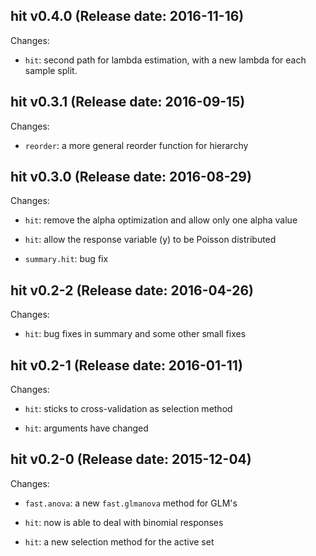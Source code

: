 ## hit v0.4.0 (Release date: 2016-11-16)

Changes: 

* ``hit``: second path for lambda estimation, with a new lambda for each sample split.


## hit v0.3.1 (Release date: 2016-09-15)

Changes: 

* ``reorder``: a more general reorder function for hierarchy



## hit v0.3.0 (Release date: 2016-08-29)

Changes:

* ``hit``: remove the alpha optimization and allow only one alpha value

* ``hit``: allow the response variable (y) to be Poisson distributed

* ``summary.hit``: bug fix  



## hit v0.2-2 (Release date: 2016-04-26)

Changes:

* ``hit``: bug fixes in summary and some other small fixes



## hit v0.2-1 (Release date: 2016-01-11)

Changes:

* ``hit``: sticks to cross-validation as selection method

* ``hit``: arguments have changed



## hit v0.2-0 (Release date: 2015-12-04)

Changes:

* ``fast.anova``: a new ``fast.glmanova`` method for GLM's

* ``hit``: now is able to deal with binomial responses

* ``hit``: a new selection method for the active set
